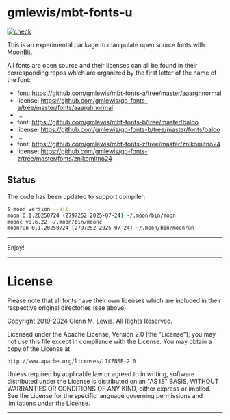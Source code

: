 # gmlewis/mbt-fonts-u
[![check](https://github.com/gmlewis/mbt-fonts-u/actions/workflows/check.yml/badge.svg)](https://github.com/gmlewis/mbt-fonts-u/actions/workflows/check.yml)

This is an experimental package to manipulate open source fonts with [MoonBit].

All fonts are open source and their licenses can all be found in their corresponding
repos which are organized by the first letter of the name of the font:

* font: https://github.com/gmlewis/mbt-fonts-a/tree/master/aaarghnormal
* license: https://github.com/gmlewis/go-fonts-a/tree/master/fonts/aaarghnormal
* ...
* font: https://github.com/gmlewis/mbt-fonts-b/tree/master/baloo
* license: https://github.com/gmlewis/go-fonts-b/tree/master/fonts/baloo
* ...
* font: https://github.com/gmlewis/mbt-fonts-z/tree/master/znikomitno24
* license: https://github.com/gmlewis/go-fonts-z/tree/master/fonts/znikomitno24

[MoonBit]: https://www.moonbitlang.com/

## Status

The code has been updated to support compiler:

```bash
$ moon version --all
moon 0.1.20250724 (2797252 2025-07-24) ~/.moon/bin/moon
moonc v0.6.22 ~/.moon/bin/moonc
moonrun 0.1.20250724 (2797252 2025-07-24) ~/.moon/bin/moonrun
```

----------------------------------------------------------------------

Enjoy!

----------------------------------------------------------------------

# License

Please note that all fonts have their own licenses which are included
in their respective original directories (see above).

Copyright 2019-2024 Glenn M. Lewis. All Rights Reserved.

Licensed under the Apache License, Version 2.0 (the "License");
you may not use this file except in compliance with the License.
You may obtain a copy of the License at

    http://www.apache.org/licenses/LICENSE-2.0

Unless required by applicable law or agreed to in writing, software
distributed under the License is distributed on an "AS IS" BASIS,
WITHOUT WARRANTIES OR CONDITIONS OF ANY KIND, either express or implied.
See the License for the specific language governing permissions and
limitations under the License.

----------------------------------------------------------------------
